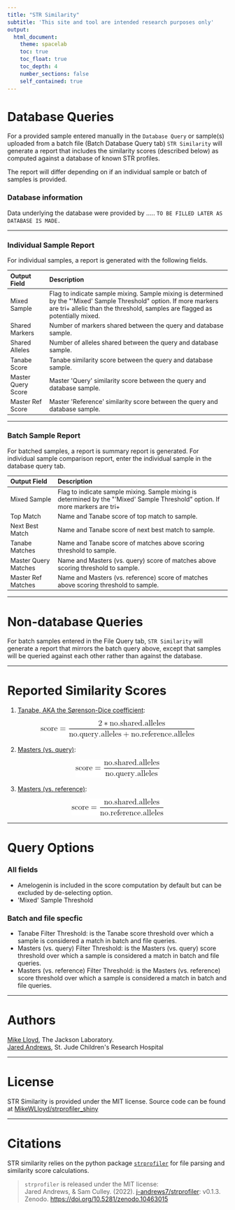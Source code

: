 ```yaml
---
title: "STR Similarity"
subtitle: 'This site and tool are intended research purposes only'
output: 
  html_document:
    theme: spacelab
    toc: true
    toc_float: true
    toc_depth: 4
    number_sections: false
    self_contained: true
---
```


# Database Queries  
For a provided sample entered manually in the `Database Query` or sample(s) uploaded from a batch file (Batch Database Query tab)
`STR Similarity` will generate a report that includes the similarity scores (described below) as computed against a database of known STR profiles.  
</p>
The report will differ depending on if an individual sample or batch of samples is provided.   

### Database information
Data underlying the database were provided by ..... `TO BE FILLED LATER AS DATABASE IS MADE.`   

---

### Individual Sample Report
For individual samples, a report is generated with the following fields.

| Output Field | Description |
| :--- |    :----   |
| Mixed Sample      | Flag to indicate sample mixing. Sample mixing is determined by the "'Mixed' Sample Threshold" option. If more markers are tri+ allelic than the threshold, samples are flagged as potentially mixed. |
| Shared Markers   | Number of markers shared between the query and database sample. |
| Shared Alleles   | Number of alleles shared between the query and database sample. |
| Tanabe Score | Tanabe similarity score between the query and database sample. |
| Master Query Score | Master 'Query' similarity score between the query and database sample. |
| Master Ref Score | Master 'Reference' similarity score between the query and database sample. |

---

### Batch Sample Report 
For batched samples, a report is summary report is generated. For individual sample comparison report, enter the individual sample in the database query tab.

| Output Field | Description |
| :---        |    :----   |
| Mixed Sample | Flag to indicate sample mixing. Sample mixing is determined by the "'Mixed' Sample Threshold" option. If more markers are tri+ 
| Top Match |	Name and Tanabe score of top match to sample. |
| Next Best Match |	Name and Tanabe score of next best match to sample. |
| Tanabe Matches | Name and Tanabe score of matches above scoring threshold to sample. |
| Master Query Matches | Name and Masters (vs. query) score of matches above scoring threshold to sample. |
| Master Ref Matches | Name and Masters (vs. reference) score of matches above scoring threshold to sample. |

---

# Non-database Queries
For batch samples entered in the File Query tab, `STR Similarity` will generate a report that mirrors the batch query above, except that samples will be queried against each other rather than against the database. 

---

# Reported Similarity Scores
1. <a href="https://www.doi.org/10.11418/jtca1981.18.4_329" target="_blank">Tanabe, AKA the Sørenson-Dice coefficient</a>:  

<p align="center">
  <img src="tanabe.png"/>
</p>

2. <a href="https://www.ncbi.nlm.nih.gov/pubmed/11416159" target="_blank">Masters (vs. query)</a>:  

<p align="center">
  <img src="masters_query.png"/>
</p>

3. <a href="https://www.ncbi.nlm.nih.gov/pubmed/11416159" target="_blank">Masters (vs. reference)</a>:  


<p align="center">
  <img src="masters_ref.png"/>
</p>

---

# Query Options

### All fields

* Amelogenin is included in the score computation by default but can be excluded by de-selecting option.
* 'Mixed' Sample Threshold

### Batch and file specfic

* Tanabe Filter Threshold: is the Tanabe score threshold over which a sample is considered a match in batch and file queries. 
* Masters (vs. query) Filter Threshold: is the Masters (vs. query) score threshold over which a sample is considered a match in batch and file queries.
* Masters (vs. reference) Filter Threshold: is the Masters (vs. reference) score threshold over which a sample is considered a match in batch and file queries.

---

# Authors
<a href="https://github.com/MikeWLloyd" target="_blank">Mike Lloyd</a>, The Jackson Laboratory.  
<a href="https://github.com/j-andrews7" target="_blank">Jared Andrews</a>, St. Jude Children's Research Hospital

---

# License 
STR Similarity is provided under the MIT license. Source code can be found at <a href="https://github.com/MikeWLloyd/strprofiler_shiny/" target="_blank">MikeWLloyd/strprofiler_shiny</a>

---

# Citations
STR similarity relies on the python package <a href="https://pypi.org/project/strprofiler/" target="_blank">`strprofiler`</a> for file parsing and similarity score calculations.

> `strprofiler` is released under the MIT license:    
> Jared Andrews, & Sam Culley. (2022). <a href="https://github.com/j-andrews7/strprofiler" target="_blank">j-andrews7/strprofiler</a>: v0.1.3. Zenodo. <a href="https://doi.org/10.5281/zenodo.10463015" target="_blank">https://doi.org/10.5281/zenodo.10463015</a>


